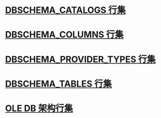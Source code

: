 # [DBSCHEMA_CATALOGS 行集](dbschema-catalogs-rowset.md)
# [DBSCHEMA_COLUMNS 行集](dbschema-columns-rowset.md)
# [DBSCHEMA_PROVIDER_TYPES 行集](dbschema-provider-types-rowset.md)
# [DBSCHEMA_TABLES 行集](dbschema-tables-rowset.md)
# [OLE DB 架构行集](ole-db-schema-rowsets.md)
